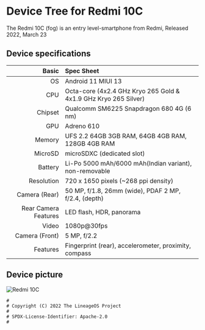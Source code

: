 Device Tree for Redmi 10C
===========================================

The Redmi 10C (fog) is an entry level-smartphone from Redmi, Released 2022, March 23

## Device specifications

Basic   | Spec Sheet
-------:|:-------------------------
OS      | Android 11 MIUI 13   
CPU     | Octa-core (4x2.4 GHz Kryo 265 Gold & 4x1.9 GHz Kryo 265 Silver)
Chipset | Qualcomm SM6225 Snapdragon 680 4G (6 nm)
GPU     | Adreno 610
Memory  | UFS 2.2 64GB 3GB RAM, 64GB 4GB RAM, 128GB 4GB RAM
MicroSD | microSDXC (dedicated slot)
Battery | Li-Po 5000 mAh/6000 mAh(Indian variant), non-removable
Resolution | 720 x 1650 pixels (~268 ppi density)
Camera (Rear)  | 50 MP, f/1.8, 26mm (wide), PDAF 2 MP, f/2.4, (depth)
Rear Camera Features | LED flash, HDR, panorama
Video   | 1080p@30fps   
Camera (Front)  | 5 MP, f/2.2
Features| Fingerprint (rear), accelerometer, proximity, compass

## Device picture

![Redmi 10C](https://i01.appmifile.com/webfile/globalimg/products/pc/redmi-10c/specs01.png "Redmi 10C")

```
#
# Copyright (C) 2022 The LineageOS Project
#
# SPDX-License-Identifier: Apache-2.0
#
```
